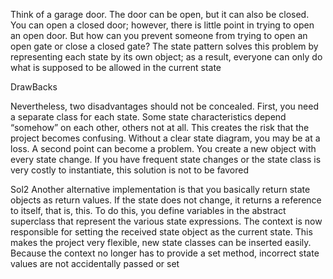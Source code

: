 Think of a garage door. The door
can be open, but it can also be closed. You can open a closed door; however, there is little
point in trying to open an open door. But how can you prevent someone from trying to
open an open gate or close a closed gate? The state pattern solves this problem by representing each state by its own object; as a result, everyone can only do what is supposed to be allowed in the current state

DrawBacks

Nevertheless, two disadvantages should not be concealed. First, you need a separate
class for each state. Some state characteristics depend “somehow” on each other, others
not at all. This creates the risk that the project becomes confusing. Without a clear state
diagram, you may be at a loss.
A second point can become a problem. You create a new object with every state change.
If you have frequent state changes or the state class is very costly to instantiate, this solution is not to be favored

Sol2
Another alternative implementation is that you basically return state objects as return values. If the state does not change, it returns a reference to itself, that is, this. To do this,
you define variables in the abstract superclass that represent the various state expressions.
The context is now responsible for setting the received state object as the current state. This
makes the project very flexible, new state classes can be inserted easily. Because the context
no longer has to provide a set method, incorrect state values are not accidentally passed or set